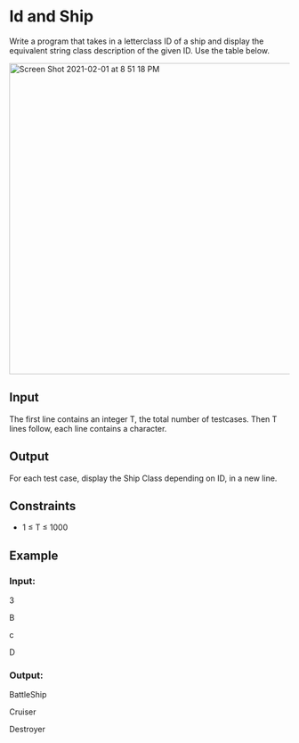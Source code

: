 # Id and Ship

Write a program that takes in a letterclass ID of a ship and display the 
equivalent string class description of the given ID. Use the table below.

<img width="558" alt="Screen Shot 2021-02-01 at 8 51 18 PM" src="https://user-images.githubusercontent.com/69542867/106549948-4c893380-64cf-11eb-8220-7c7dd73c2e22.png">

## Input

The first line contains an integer T, the total number of testcases. 
Then T lines follow, each line contains a character.

## Output

For each test case, display the Ship Class depending on ID, in a new line.

## Constraints

- 1 ≤ T ≤ 1000

## Example

### Input:

3 

B

c

D

### Output:

BattleShip

Cruiser

Destroyer

